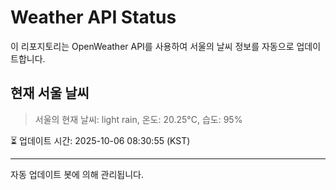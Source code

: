 
# Weather API Status

이 리포지토리는 OpenWeather API를 사용하여 서울의 날씨 정보를 자동으로 업데이트합니다.

## 현재 서울 날씨
> 서울의 현재 날씨: light rain, 온도: 20.25°C, 습도: 95%

⏳ 업데이트 시간: 2025-10-06 08:30:55 (KST)

---
자동 업데이트 봇에 의해 관리됩니다.
